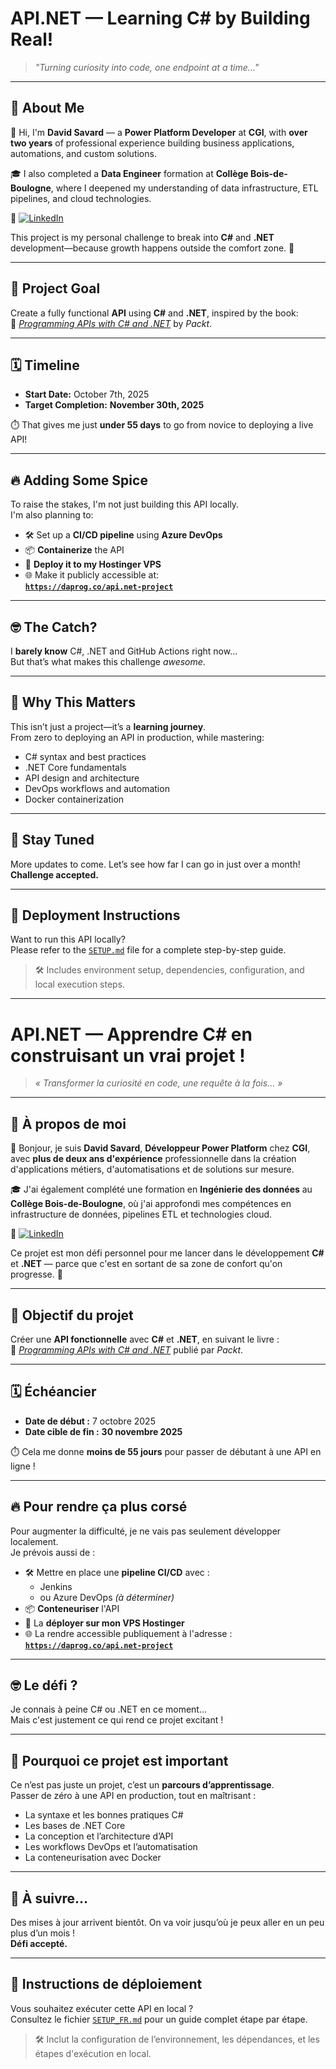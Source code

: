 # API.NET — Learning C# by Building Real!

> *"Turning curiosity into code, one endpoint at a time..."*

---

## 👤 About Me

👋 Hi, I'm **David Savard** — a **Power Platform Developer** at **CGI**, with **over two years** of professional experience building business applications, automations, and custom solutions.

🎓 I also completed a **Data Engineer** formation at **Collège Bois-de-Boulogne**, where I deepened my understanding of data infrastructure, ETL pipelines, and cloud technologies.

🔗 [![LinkedIn](https://img.shields.io/badge/LinkedIn-Connect-blue?style=flat&logo=linkedin)](https://www.linkedin.com/in/david-savard-1b3a96274/)

This project is my personal challenge to break into **C#** and **.NET** development—because growth happens outside the comfort zone. 💪

---

## 🎯 Project Goal

Create a fully functional **API** using **C#** and **.NET**, inspired by the book:  
📘 [*Programming APIs with C# and .NET*](https://www.packtpub.com/en-us/product/programming-apis-with-c-and-net-9781803231099) by *Packt*.

---

## 🗓️ Timeline

- **Start Date:** October 7th, 2025  
- **Target Completion:** **November 30th, 2025**

⏱️ That gives me just **under 55 days** to go from novice to deploying a live API!

---

## 🔥 Adding Some Spice

To raise the stakes, I'm not just building this API locally.  
I'm also planning to:

- 🛠️ Set up a **CI/CD pipeline** using **Azure DevOps**  
- 📦 **Containerize** the API  
- 🚀 **Deploy it to my Hostinger VPS**  
- 🌐 Make it publicly accessible at:  
  **[`https://daprog.co/api.net-project`](https://daprog.co/api.net-project)**

---

## 🤓 The Catch?

I **barely know** C#, .NET and GitHub Actions right now...  
But that’s what makes this challenge *awesome*.

---

## 🧠 Why This Matters

This isn’t just a project—it’s a **learning journey**.  
From zero to deploying an API in production, while mastering:

- C# syntax and best practices  
- .NET Core fundamentals  
- API design and architecture  
- DevOps workflows and automation  
- Docker containerization  

---

## 📌 Stay Tuned

More updates to come. Let’s see how far I can go in just over a month!  
**Challenge accepted.**

---

## 📄 Deployment Instructions

Want to run this API locally?  
Please refer to the [`SETUP.md`](./SETUP.md) file for a complete step-by-step guide.

> 🛠️ Includes environment setup, dependencies, configuration, and local execution steps.

---

# API.NET — Apprendre C# en construisant un vrai projet !

> *« Transformer la curiosité en code, une requête à la fois… »*
---

## 👤 À propos de moi

👋 Bonjour, je suis **David Savard**, **Développeur Power Platform** chez **CGI**, avec **plus de deux ans d'expérience** professionnelle dans la création d'applications métiers, d'automatisations et de solutions sur mesure.

🎓 J'ai également complété une formation en **Ingénierie des données** au **Collège Bois-de-Boulogne**, où j'ai approfondi mes compétences en infrastructure de données, pipelines ETL et technologies cloud.

🔗 [![LinkedIn](https://img.shields.io/badge/LinkedIn-Connecter-blue?style=flat&logo=linkedin)](https://www.linkedin.com/in/david-savard-1b3a96274/)

Ce projet est mon défi personnel pour me lancer dans le développement **C#** et **.NET** — parce que c'est en sortant de sa zone de confort qu'on progresse. 💪

---

## 🎯 Objectif du projet

Créer une **API fonctionnelle** avec **C#** et **.NET**, en suivant le livre :  
📘 [*Programming APIs with C# and .NET*](https://www.packtpub.com/en-us/product/programming-apis-with-c-and-net-9781803231099) publié par *Packt*.

---

## 🗓️ Échéancier

- **Date de début :** 7 octobre 2025  
- **Date cible de fin :** **30 novembre 2025**

⏱️ Cela me donne **moins de 55 jours** pour passer de débutant à une API en ligne !

---

## 🔥 Pour rendre ça plus corsé

Pour augmenter la difficulté, je ne vais pas seulement développer localement.  
Je prévois aussi de :

- 🛠️ Mettre en place une **pipeline CI/CD** avec :
  - Jenkins  
  - ou Azure DevOps *(à déterminer)*  
- 📦 **Conteneuriser** l'API  
- 🚀 La **déployer sur mon VPS Hostinger**  
- 🌐 La rendre accessible publiquement à l'adresse :  
  **[`https://daprog.co/api.net-project`](https://daprog.co/api.net-project)**

---

## 🤓 Le défi ?

Je connais à peine C# ou .NET en ce moment…  
Mais c'est justement ce qui rend ce projet excitant !

---

## 🧠 Pourquoi ce projet est important

Ce n’est pas juste un projet, c’est un **parcours d’apprentissage**.  
Passer de zéro à une API en production, tout en maîtrisant :

- La syntaxe et les bonnes pratiques C#  
- Les bases de .NET Core  
- La conception et l’architecture d’API  
- Les workflows DevOps et l’automatisation  
- La conteneurisation avec Docker  

---

## 📌 À suivre…

Des mises à jour arrivent bientôt. On va voir jusqu’où je peux aller en un peu plus d’un mois !  
**Défi accepté.**

---

## 📄 Instructions de déploiement

Vous souhaitez exécuter cette API en local ?  
Consultez le fichier [`SETUP_FR.md`](./SETUP_FR.md) pour un guide complet étape par étape.

> 🛠️ Inclut la configuration de l’environnement, les dépendances, et les étapes d'exécution en local.
